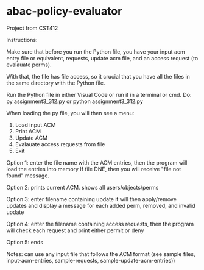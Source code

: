 # abac-policy-evaluator
Project from CST412


Instructions:

Make sure that before you run the Python file, you have your input acm entry file or equivalent, requests, update acm file, and an access request (to evalauate perms).

With that, the file has file access, so it crucial that you have all the files in the same directory with the Python file.

Run the Python file in either Visual Code or run it in a terminal or cmd. Do:
py assignment3_312.py 
or
python assignment3_312.py

When loading the py file, you will then see a menu:

1. Load input ACM
2. Print ACM
3. Update ACM
4. Evalauate access requests from file
5. Exit

Option 1: 
enter the file name with the ACM entries, then the program will load the entries into memory
If file DNE, then you will receive "file not found" message.

Option 2:
prints current ACM.
shows all users/objects/perms 

Option 3:
enter filename containing update
it will then apply/remove updates and display a message for each added perm, removed, and invalid update 

Option 4: 
enter the filename containing access requests, then the program will check each request and print either permit or deny

Option 5:
ends


Notes:
can use any input file that follows the ACM format 
(see sample files, input-acm-entries, sample-requests, 
sample-update-acm-entries))
